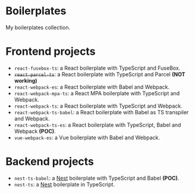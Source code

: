 # Boilerplates
My boilerplates collection.

# Frontend projects
- `react-fusebox-ts`: a React boilerplate with TypeScript and FuseBox.
- ~~`react-parcel-ts`~~: a React boilerplate with TypeScript and Parcel **(NOT working)**
- `react-webpack-es`: a React boilerplate with Babel and Webpack.
- `react-webpack-mpa-ts`: a React MPA boilerplate with TypeScript and Webpack.
- `react-webpack-ts`: a React boilerplate with TypeScript and Webpack.
- `react-webpack-ts-babel`: a React boilerplate with Babel as TS transpiler and Webpack.
- `react-webpack-ts-es`: a React boilerplate with TypeScript, Babel and Webpack **(POC)**.
- `vue-webpack-es`: a Vue boilerplate with Babel and Webpack.

# Backend projects
- `nest-ts-babel`: a [Nest](https://github.com/nestjs/nest) boilerplate with TypeScript and Babel **(POC)**.
- `nest-ts`: a [Nest](https://github.com/nestjs/nest) boilerplate in TypeScript.
